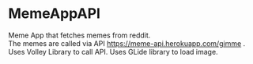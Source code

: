 # MemeAppAPI
Meme App that fetches memes from reddit.</br>
The memes are called via API https://meme-api.herokuapp.com/gimme .
Uses Volley Library to call API.
Uses GLide library to load image.
